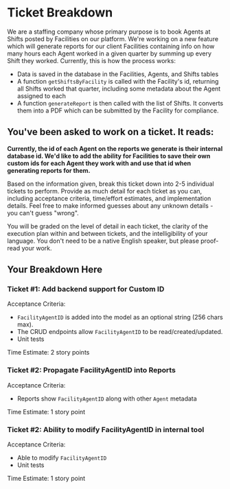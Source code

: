 # Ticket Breakdown

We are a staffing company whose primary purpose is to book Agents at Shifts posted by Facilities on our platform. We're working on a new feature which will generate reports for our client Facilities containing info on how many hours each Agent worked in a given quarter by summing up every Shift they worked. Currently, this is how the process works:

- Data is saved in the database in the Facilities, Agents, and Shifts tables
- A function `getShiftsByFacility` is called with the Facility's id, returning all Shifts worked that quarter, including some metadata about the Agent assigned to each
- A function `generateReport` is then called with the list of Shifts. It converts them into a PDF which can be submitted by the Facility for compliance.

## You've been asked to work on a ticket. It reads:

**Currently, the id of each Agent on the reports we generate is their internal database id. We'd like to add the ability for Facilities to save their own custom ids for each Agent they work with and use that id when generating reports for them.**

Based on the information given, break this ticket down into 2-5 individual tickets to perform. Provide as much detail for each ticket as you can, including acceptance criteria, time/effort estimates, and implementation details. Feel free to make informed guesses about any unknown details - you can't guess "wrong".

You will be graded on the level of detail in each ticket, the clarity of the execution plan within and between tickets, and the intelligibility of your language. You don't need to be a native English speaker, but please proof-read your work.

## Your Breakdown Here

### Ticket #1: Add backend support for Custom ID

Acceptance Criteria:

- `FacilityAgentID` is added into the model as an optional string (256 chars max).
- The CRUD endpoints allow `FacilityAgentID` to be read/created/updated.
- Unit tests

Time Estimate: 2 story points

### Ticket #2: Propagate FacilityAgentID into Reports

Acceptance Criteria:

- Reports show `FacilityAgentID` along with other `Agent` metadata

Time Estimate: 1 story point

### Ticket #2: Ability to modify FacilityAgentID in internal tool

Acceptance Criteria:

- Able to modify `FacilityAgentID`
- Unit tests

Time Estimate: 1 story point

